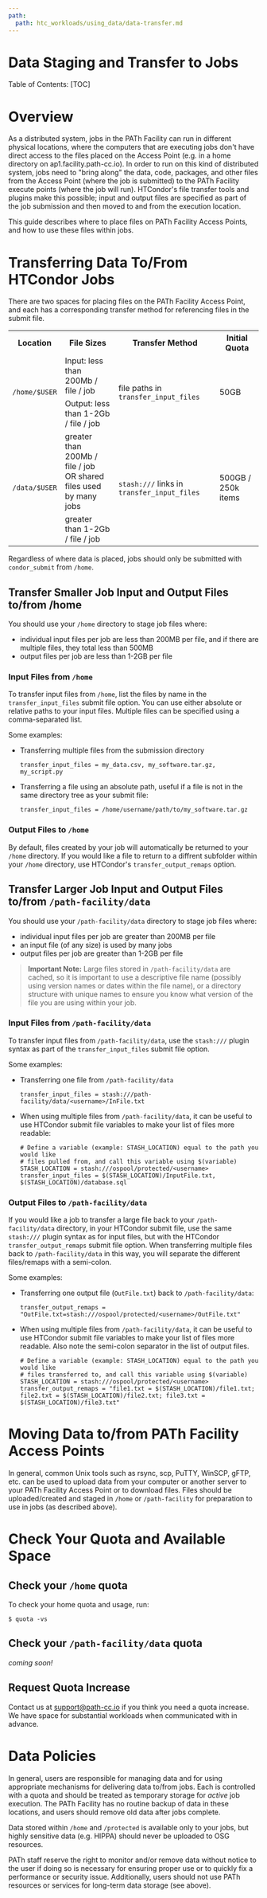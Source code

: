 ```yaml
---
path:
  path: htc_workloads/using_data/data-transfer.md
---
```


# Data Staging and Transfer to Jobs

Table of Contents: 
[TOC]

# Overview

As a distributed system, jobs in the PATh Facility can run in different physical  locations, where the computers that are executing jobs don't have direct access to the files placed on the Access Point (e.g. in a home directory on ap1.facility.path-cc.io). In order to run on this kind of distributed system, jobs need to "bring along" the data, code, packages, and other files from the Access Point (where the job is submitted) to the PATh Facility execute points (where the job will run).  HTCondor's file transfer tools and plugins make this possible; input and output files are specified as part of the job submission and then moved to and from the execution location. 

This guide describes where to place files on PATh Facility Access Points, and how to use these files within jobs. 

# Transferring Data To/From HTCondor Jobs

There are two spaces for placing files on the PATh Facility Access Point, and each has a corresponding transfer method for referencing files in the submit file. 

<table>
<tr>
  <th>Location</th>
  <th>File Sizes</th>
  <th>Transfer Method</th>
  <th>Initial Quota</th>
</tr>
<tr>
  <td rowspan="2"><code>/home/$USER</code></td>
  <td>Input: less than 200Mb / file / job</td>
  <td rowspan="2">file paths in <code>transfer_input_files</code></td>
  <td rowspan="2">50GB</td>
</tr>
<tr>
  <td>Output: less than 1-2Gb / file / job</td>
</tr>
<tr>
  <td rowspan="2"><code>/data/$USER</code></td>
  <td>greater than 200Mb / file / job <br> OR shared files used by many jobs </td>
  <td rowspan="2"><code>stash:///</code> links in <code>transfer_input_files</code></td>
  <td rowspan="2">500GB / 250k items</td>
</tr>
<tr>
  <td> greater than 1-2Gb / file / job</td>
</tr>
</table>

Regardless of where data is placed, jobs should only be submitted with `condor_submit` from `/home`. 

## Transfer Smaller Job Input and Output Files to/from /home 

You should use your `/home` directory to stage job files where: 
* individual input files per job are less than 200MB per file, and if there 
are multiple files, they total less than 500MB
* output files per job are less than 1-2GB per file

### Input Files from `/home`

To transfer input files from `/home`, list the files by name in the `transfer_input_files` submit file option. You can use either absolute or relative paths to your input files. Multiple files can be specified using a comma-separated list. 

Some examples: 

* Transferring multiple files from the submission directory
	```
	transfer_input_files = my_data.csv, my_software.tar.gz, my_script.py
	```
* Transferring a file using an absolute path, useful if a file is not in the same directory tree as your submit file: 
	```
	transfer_input_files = /home/username/path/to/my_software.tar.gz
	```

### Output Files to `/home`

By default, files created by your job will automatically be returned to your `/home` directory. If you would like a file to return to a diffrent subfolder within your `/home` directory, use HTCondor's `transfer_output_remaps` option. 

<!--For more information, see below.
Link to different guide??? --> 

## Transfer Larger Job Input and Output Files to/from `/path-facility/data`

You should use your `/path-facility/data` directory to stage job files where: 
* individual input files per job are greater than 200MB per file
* an input file (of any size) is used by many jobs
* output files per job are greater than 1-2GB per file

> **Important Note:** 
> Large files stored in `/path-facility/data` are cached, so it is important to use a 
> descriptive file name (possibly using version names or dates within the file name), or 
> a directory structure with unique names to 
> ensure you know what version of the file you are using within your job. 

### Input Files from `/path-facility/data` 

To transfer input files from `/path-facility/data`, use the `stash:///` plugin syntax as part of the `transfer_input_files` submit file option. 

Some examples: 
* Transferring one file from `/path-facility/data`
	```
	transfer_input_files = stash:///path-facility/data/<username>/InFile.txt
	```
* When using multiple files from `/path-facility/data`, it can be useful to use 
HTCondor submit file variables to make your list of files more readable: 
	```
	# Define a variable (example: STASH_LOCATION) equal to the path you would like 
	# files pulled from, and call this variable using $(variable) 
	STASH_LOCATION = stash:///ospool/protected/<username>
	transfer_input_files = $(STASH_LOCATION)/InputFile.txt, $(STASH_LOCATION)/database.sql
	```

### Output Files to `/path-facility/data`

If you would like a job to transfer a large file back to your `/path-facility/data` directory, in your HTCondor submit file, use the same `stash:///` plugin syntax as for input files, but with the HTCondor `transfer_output_remaps` submit file option. When 
transferring multiple files back to `/path-facility/data` in this way, you will separate
the different files/remaps with a semi-colon. 

Some examples: 
* Transferring one output file (`OutFile.txt`) back to `/path-facility/data`: 
	```
	transfer_output_remaps = "OutFile.txt=stash:///ospool/protected/<username>/OutFile.txt"
	```
* When using multiple files from `/path-facility/data`, it can be useful to use 
HTCondor submit file variables to make your list of files more readable. Also note 
the semi-colon separator in the list of output files. 
	```
	# Define a variable (example: STASH_LOCATION) equal to the path you would like 
	# files transferred to, and call this variable using $(variable)
	STASH_LOCATION = stash:///ospool/protected/<username>
	transfer_output_remaps = "file1.txt = $(STASH_LOCATION)/file1.txt; file2.txt = $(STASH_LOCATION)/file2.txt; file3.txt = $(STASH_LOCATION)/file3.txt"
	```

# Moving Data to/from PATh Facility Access Points

In general, common Unix tools such as rsync, scp, PuTTY, WinSCP, gFTP, etc. can be used to upload data from your computer or another server to your PATh Facility Access Point or to download files. Files should be uploaded/created and staged in `/home` or `/path-facility` for preparation to use in jobs (as described above). 

# Check Your Quota and Available Space

## Check your `/home` quota

To check your home quota and usage, run: 

	$ quota -vs

##  Check your `/path-facility/data` quota

*coming soon!*


## Request Quota Increase

Contact us at support@path-cc.io if you think you need a quota increase. We have space for substantial workloads when communicated with in advance. 

# Data Policies

In general, users are responsible for managing data and for using appropriate mechanisms for delivering data to/from jobs. Each is controlled with a quota and should be treated as temporary storage for *active* job execution. The PATh Facility has no routine backup of data in these locations, and users should remove old data after jobs complete. 

Data stored within `/home` and `/protected` is available only to your jobs, but highly sensitive data (e.g. HIPPA) should never be uploaded to OSG resources. 

PATh staff reserve the right to monitor and/or remove data without notice to the user if doing so is necessary for ensuring proper use or to quickly fix a performance or security issue. Additionally, users should not use PATh resources or services for long-term data storage (see above). 


